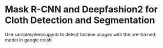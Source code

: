 # Mask R-CNN and Deepfashion2 for Cloth Detection and Segmentation 

Use samples/demo.ipynb to detect fashion images with the pre-trained model in google colab


